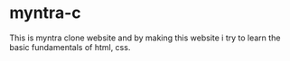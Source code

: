 # myntra-c
This is myntra clone website and by making this website i try to learn the basic fundamentals of html,  css.
